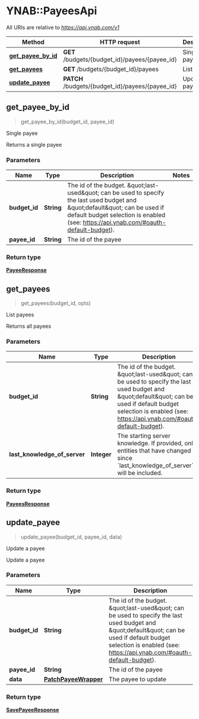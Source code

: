 # YNAB::PayeesApi

All URIs are relative to *https://api.ynab.com/v1*

| Method | HTTP request | Description |
| ------ | ------------ | ----------- |
| [**get_payee_by_id**](PayeesApi.md#get_payee_by_id) | **GET** /budgets/{budget_id}/payees/{payee_id} | Single payee |
| [**get_payees**](PayeesApi.md#get_payees) | **GET** /budgets/{budget_id}/payees | List payees |
| [**update_payee**](PayeesApi.md#update_payee) | **PATCH** /budgets/{budget_id}/payees/{payee_id} | Update a payee |


## get_payee_by_id

> <PayeeResponse> get_payee_by_id(budget_id, payee_id)

Single payee

Returns a single payee

### Parameters

| Name | Type | Description | Notes |
| ---- | ---- | ----------- | ----- |
| **budget_id** | **String** | The id of the budget. \&quot;last-used\&quot; can be used to specify the last used budget and \&quot;default\&quot; can be used if default budget selection is enabled (see: https://api.ynab.com/#oauth-default-budget). |  |
| **payee_id** | **String** | The id of the payee |  |

### Return type

[**PayeeResponse**](PayeeResponse.md)


## get_payees

> <PayeesResponse> get_payees(budget_id, opts)

List payees

Returns all payees

### Parameters

| Name | Type | Description | Notes |
| ---- | ---- | ----------- | ----- |
| **budget_id** | **String** | The id of the budget. \&quot;last-used\&quot; can be used to specify the last used budget and \&quot;default\&quot; can be used if default budget selection is enabled (see: https://api.ynab.com/#oauth-default-budget). |  |
| **last_knowledge_of_server** | **Integer** | The starting server knowledge.  If provided, only entities that have changed since &#x60;last_knowledge_of_server&#x60; will be included. | [optional] |

### Return type

[**PayeesResponse**](PayeesResponse.md)


## update_payee

> <SavePayeeResponse> update_payee(budget_id, payee_id, data)

Update a payee

Update a payee

### Parameters

| Name | Type | Description | Notes |
| ---- | ---- | ----------- | ----- |
| **budget_id** | **String** | The id of the budget. \&quot;last-used\&quot; can be used to specify the last used budget and \&quot;default\&quot; can be used if default budget selection is enabled (see: https://api.ynab.com/#oauth-default-budget). |  |
| **payee_id** | **String** | The id of the payee |  |
| **data** | [**PatchPayeeWrapper**](PatchPayeeWrapper.md) | The payee to update |  |

### Return type

[**SavePayeeResponse**](SavePayeeResponse.md)

